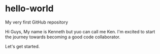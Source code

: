 # hello-world
My very first GitHub repository

Hi Guys,
My name is Kenneth but yuo can call me Ken. I'm excited to start the journey towards becoming a good code collaborator.

Let's get started.
